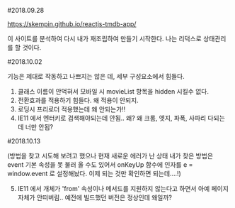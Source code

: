 #2018.09.28

https://skempin.github.io/reactjs-tmdb-app/

이 사이트를 분석하여 다시 내가 재조립하여 만들기 시작한다.
나는 리덕스로 상태관리를 할 것이다.

#2018.10.02

기능은 제대로 작동하고 나쁘지는 않은 데, 세부 구성요소에서 힘들다.

1. 클래스 이름이 안먹혀서 모바일 시 movieList 항목을 hidden 시킬수 없다.
2. 전환효과를 적용하기 힘들다. 왜 적용이 안되지.
3. 로딩시 프리로더 적용했는데 왜 안되는가!!
4. IE11 에서 엔터키로 검색해야되는데 안됨.. 왜? 왜 크롬, 엣지, 파폭, 사파리 다되는데 너만 안됨?

#2018.10.13

(방법을 찾고 시도해 보려고 했으나 현재 새로운 에러가 난 상태
내가 찾은 방법은 event 기본 속성을 못 불러 올 수도 있어서 onKeyUp 함수에 인자를
e = window.event 로 설정해놨다. 이제 되는 것만 확인하면 되는데....!)

5. IE11 에서 개체가 'from' 속성이나 메서드를 지원하지 않는다고 하면서 아예 페이지 자체가 안떠버림..
   예전에 빌드했던 버전은 정상인데 왜일까?
